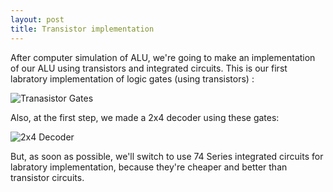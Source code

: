 ```yaml
---
layout: post
title: Transistor implementation
---
```

After computer simulation of ALU, we're going to make an implementation of our ALU using transistors and integrated circuits. This is our first labratory implementation of logic gates (using transistors) :

![Tranasistor Gates](http://ladybugsystems.ir/transistor-gates.jpg)

Also, at the first step, we made a 2x4 decoder using these gates:

![2x4 Decoder](http://ladybugsystems.ir/decoder.jpg)

But, as soon as possible, we'll switch to use 74 Series integrated circuits for labratory implementation, because they're cheaper and better than transistor circuits. 
